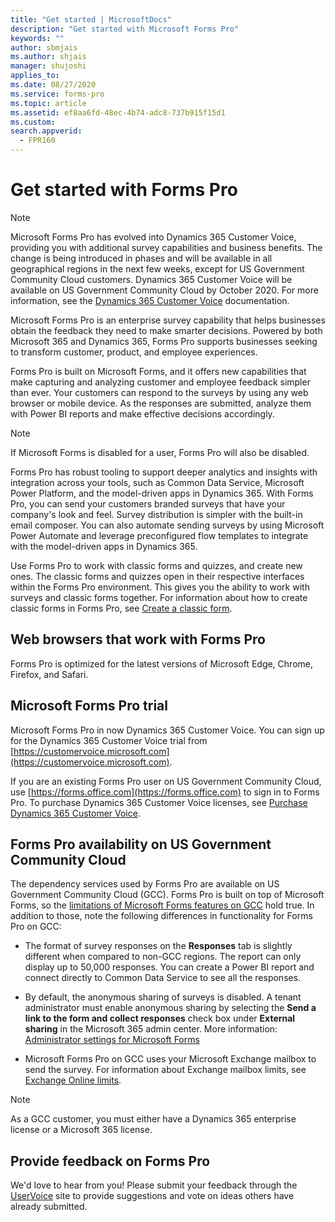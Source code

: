 ```yaml
---
title: "Get started | MicrosoftDocs"
description: "Get started with Microsoft Forms Pro"
keywords: ""
author: sbmjais
ms.author: shjais
manager: shujoshi
applies_to: 
ms.date: 08/27/2020
ms.service: forms-pro
ms.topic: article
ms.assetid: ef8aa6fd-48ec-4b74-adc8-737b915f15d1
ms.custom: 
search.appverid:
  - FPR160
---
```


# Get started with Forms Pro

> [!NOTE]
> Microsoft Forms Pro has evolved into Dynamics 365 Customer Voice, providing you with additional survey capabilities and business benefits. The change is being introduced in phases and will be available in all geographical regions in the next few weeks, except for US Government Community Cloud customers. Dynamics 365 Customer Voice will be available on US Government Community Cloud by October 2020. For more information, see the [Dynamics 365 Customer Voice](https://go.microsoft.com/fwlink/p/?linkid=2128357) documentation.

Microsoft Forms Pro is an enterprise survey capability that helps businesses obtain the feedback they need to make smarter decisions. Powered by both Microsoft 365 and Dynamics 365, Forms Pro supports businesses seeking to transform customer, product, and employee experiences.

Forms Pro is built on Microsoft Forms, and it offers new capabilities that make capturing and analyzing customer and employee feedback simpler than ever. Your customers can respond to the surveys by using any web browser or mobile device. As the responses are submitted, analyze them with Power BI reports and make effective decisions accordingly.

> [!NOTE]
> If Microsoft Forms is disabled for a user, Forms Pro will also be disabled.

Forms Pro has robust tooling to support deeper analytics and insights with integration across your tools, such as Common Data Service, Microsoft Power Platform, and the model-driven apps in Dynamics 365. With Forms Pro, you can send your customers branded surveys that have your company's look and feel. Survey distribution is simpler with the built-in email composer. You can also automate sending surveys by using Microsoft Power Automate and leverage preconfigured flow templates to integrate with the model-driven apps in Dynamics 365.

Use Forms Pro to work with classic forms and quizzes, and create new ones. The classic forms and quizzes open in their respective interfaces within the Forms Pro environment. This gives you the ability to work with surveys and classic forms together. For information about how to create classic forms in Forms Pro, see [Create a classic form](create-classic-form.md).

## Web browsers that work with Forms Pro

Forms Pro is optimized for the latest versions of Microsoft Edge, Chrome, Firefox, and Safari.

## Microsoft Forms Pro trial

Microsoft Forms Pro in now Dynamics 365 Customer Voice. You can sign up for the Dynamics 365 Customer Voice trial from [https://customervoice.microsoft.com](https://customervoice.microsoft.com).

If you are an existing Forms Pro user on US Government Community Cloud, use [https://forms.office.com](https://forms.office.com) to sign in to Forms Pro. To purchase Dynamics 365 Customer Voice licenses, see [Purchase Dynamics 365 Customer Voice](../cv-docs/purchase.md).

## Forms Pro availability on US Government Community Cloud

The dependency services used by Forms Pro are available on US Government Community Cloud (GCC). Forms Pro is built on top of Microsoft Forms, so the [limitations of Microsoft Forms features on GCC](https://support.office.com/article/microsoft-forms-features-for-u-s-government-community-cloud-gcc-gcc-high-and-dod-environments-5cbd407a-eef7-431e-8e3a-eb666eab4b4c?ui=en-US&rs=en-US&ad=US) hold true. In addition to those, note the following differences in functionality for Forms Pro on GCC:

- The format of survey responses on the **Responses** tab is slightly different when compared to non-GCC regions. The report can only display up to 50,000 responses. You can create a Power BI report and connect directly to Common Data Service to see all the responses.

- By default, the anonymous sharing of surveys is disabled. A tenant administrator must enable anonymous sharing by selecting the **Send a link to the form and collect responses** check box under **External sharing** in the Microsoft 365 admin center. More information: [Administrator settings for Microsoft Forms](https://support.microsoft.com/en-us/office/administrator-settings-for-microsoft-forms-48161c55-fbae-4f37-8951-9e3befc0248b)

- Microsoft Forms Pro on GCC uses your Microsoft Exchange mailbox to send the survey. For information about Exchange mailbox limits, see [Exchange Online limits](https://docs.microsoft.com/office365/servicedescriptions/exchange-online-service-description/exchange-online-limits).

> [!NOTE]
> As a GCC customer, you must either have a Dynamics 365 enterprise license or a Microsoft 365 license.

## Provide feedback on Forms Pro

We'd love to hear from you! Please submit your feedback through the [UserVoice](https://microsoftforms.uservoice.com/forums/386451-welcome-to-microsoft-forms-suggestion-box?category_id=357997) site to provide suggestions and vote on ideas others have already submitted.
